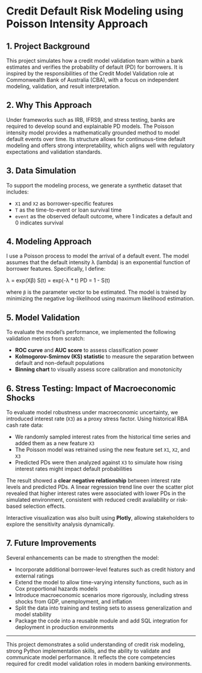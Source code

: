 # Credit Default Risk Modeling using Poisson Intensity Approach

## 1. Project Background

This project simulates how a credit model validation team within a bank estimates and verifies the probability of default (PD) for borrowers. It is inspired by the responsibilities of the Credit Model Validation role at Commonwealth Bank of Australia (CBA), with a focus on independent modeling, validation, and result interpretation.

## 2. Why This Approach

Under frameworks such as IRB, IFRS9, and stress testing, banks are required to develop sound and explainable PD models. The Poisson intensity model provides a mathematically grounded method to model default events over time. Its structure allows for continuous-time default modeling and offers strong interpretability, which aligns well with regulatory expectations and validation standards.

## 3. Data Simulation

To support the modeling process, we generate a synthetic dataset that includes:
- `X1` and `X2` as borrower-specific features
- `T` as the time-to-event or loan survival time
- `event` as the observed default outcome, where 1 indicates a default and 0 indicates survival

## 4. Modeling Approach

I use a Poisson process to model the arrival of a default event. The model assumes that the default intensity λ (lambda) is an exponential function of borrower features. Specifically, I define:

λ = exp(Xβ)
S(t) = exp(-λ * t)
PD = 1 - S(t)

where `β` is the parameter vector to be estimated. The model is trained by minimizing the negative log-likelihood using maximum likelihood estimation.

## 5. Model Validation

To evaluate the model’s performance, we implemented the following validation metrics from scratch:
- **ROC curve** and **AUC score** to assess classification power
- **Kolmogorov-Smirnov (KS) statistic** to measure the separation between default and non-default populations
- **Binning chart** to visually assess score calibration and monotonicity

## 6. Stress Testing: Impact of Macroeconomic Shocks

To evaluate model robustness under macroeconomic uncertainty, we introduced interest rate (`X3`) as a proxy stress factor. Using historical RBA cash rate data:
- We randomly sampled interest rates from the historical time series and added them as a new feature `X3`
- The Poisson model was retrained using the new feature set `X1`, `X2`, and `X3`
- Predicted PDs were then analyzed against `X3` to simulate how rising interest rates might impact default probabilities

The result showed a **clear negative relationship** between interest rate levels and predicted PDs. A linear regression trend line over the scatter plot revealed that higher interest rates were associated with lower PDs in the simulated environment, consistent with reduced credit availability or risk-based selection effects.

Interactive visualization was also built using **Plotly**, allowing stakeholders to explore the sensitivity analysis dynamically.

## 7. Future Improvements

Several enhancements can be made to strengthen the model:
- Incorporate additional borrower-level features such as credit history and external ratings
- Extend the model to allow time-varying intensity functions, such as in Cox proportional hazards models
- Introduce macroeconomic scenarios more rigorously, including stress shocks from GDP, unemployment, and inflation
- Split the data into training and testing sets to assess generalization and model stability
- Package the code into a reusable module and add SQL integration for deployment in production environments

---

This project demonstrates a solid understanding of credit risk modeling, strong Python implementation skills, and the ability to validate and communicate model performance. It reflects the core competencies required for credit model validation roles in modern banking environments.
